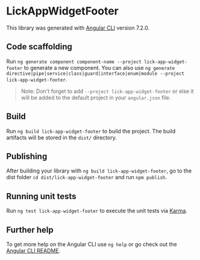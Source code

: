 # LickAppWidgetFooter

This library was generated with [Angular CLI](https://github.com/angular/angular-cli) version 7.2.0.

## Code scaffolding

Run `ng generate component component-name --project lick-app-widget-footer` to generate a new component. You can also use `ng generate directive|pipe|service|class|guard|interface|enum|module --project lick-app-widget-footer`.
> Note: Don't forget to add `--project lick-app-widget-footer` or else it will be added to the default project in your `angular.json` file. 

## Build

Run `ng build lick-app-widget-footer` to build the project. The build artifacts will be stored in the `dist/` directory.

## Publishing

After building your library with `ng build lick-app-widget-footer`, go to the dist folder `cd dist/lick-app-widget-footer` and run `npm publish`.

## Running unit tests

Run `ng test lick-app-widget-footer` to execute the unit tests via [Karma](https://karma-runner.github.io).

## Further help

To get more help on the Angular CLI use `ng help` or go check out the [Angular CLI README](https://github.com/angular/angular-cli/blob/master/README.md).

